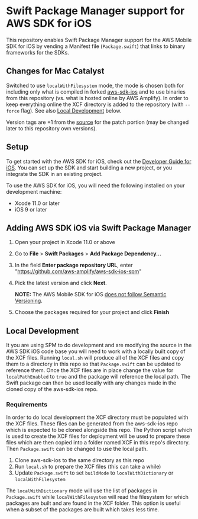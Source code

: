 # Swift Package Manager support for AWS SDK for iOS

This repository enables Swift Package Manager support for the AWS Mobile SDK for iOS by vending a Manifest file (`Package.swift`) that links to binary frameworks for the SDKs.

## Changes for Mac Catalyst

Switched to use `localWithFilesystem` mode, the mode is chosen both for including only what is compiled in forked [aws-sdk-ios](https://github.com/samkudr/aws-sdk-ios) and to use binaries from this repository (vs. what is hosted online by AWS Amplify). In order to keep everything online the XCF directory is added to the repository (with `--force` flag).
See also [Local Development](#local-development) below.

Version tags are +1 from the [source](https://github.com/aws-amplify/aws-sdk-ios-spm) for the patch portion (may be changed later to this repository own versions).

## Setup

To get started with the AWS SDK for iOS, check out the [Developer Guide for iOS](https://aws-amplify.github.io/docs/ios/start). You can set up the SDK and start building a new project, or you integrate the SDK in an existing project.

To use the AWS SDK for iOS, you will need the following installed on your development machine:

* Xcode 11.0 or later
* iOS 9 or later

## Adding AWS SDK iOS via Swift Package Manager

1. Open your project in Xcode 11.0 or above

2. Go to **File** > **Swift Packages** > **Add Package Dependency...**

3. In the field **Enter package repository URL**, enter "https://github.com/aws-amplify/aws-sdk-ios-spm"

4. Pick the latest version and click **Next**.

    **NOTE:** The AWS Mobile SDK for iOS [does not follow Semantic Versioning](https://docs.amplify.aws/sdk/configuration/setup-options/q/platform/ios#aws-sdk-version-vs-semantic-versioning).

5. Choose the packages required for your project and click **Finish**

## Local Development

It you are using SPM to do development and are modifying the source in the AWS SDK iOS code base you will need to work with a locally built copy of the XCF files. Running `local.sh` will produce all of the XCF files and copy them to a directory in this repo so that `Package.swift` can be updated to reference them. Once the XCF files are in place change the value for `localPathEnabled` to `true` and the package will reference the local path. The Swift package can then be used locally with any changes made in the cloned copy of the aws-sdk-ios repo.

### Requirements

In order to do local development the XCF directory must be populated with the XCF files. These files can be generated from the aws-sdk-ios repo which is expected to be cloned alongside this repo. The Python script which is used to create the XCF files for deployment will be used to prepare these files which are then copied into a folder named XCF in this repo's directory. Then `Package.swift` can be changed to use the local path.

1. Clone aws-sdk-ios to the same directory as this repo
2. Run `local.sh` to prepare the XCF files (this can take a while)
3. Update `Package.swift` to set `buildMode` to `localWithDictionary` or `localWithFilesystem`

The `localWithDictionary` mode will use the list of packages in `Package.swift` while `localWithFilesystem` will read the filesystem for which packages are built and are found in the XCF folder. This option is useful when a subset of the packages are built which takes less time.
